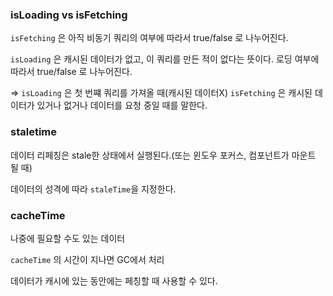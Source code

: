 ### isLoading vs isFetching

`isFetching` 은 아직 비동기 쿼리의 여부에 따라서 true/false 로 나누어진다.

`isLoading` 은 캐시된 데이터가 없고, 이 쿼리를 만든 적이 없다는 뜻이다. 로딩 여부에 따라서 true/false 로 나누어진다.

=> `isLoading` 은 첫 번쨰 쿼리를 가져올 때(캐시된 데이터X) `isFetching` 은 캐시된 데이터가 있거나 없거나 데이터를 요청 중일 때를 말한다.

### staletime

데이터 리페칭은 stale한 상태에서 실행된다.(또는 윈도우 포커스, 컴포넌트가 마운트 될 때)

데이터의 성격에 따라 `staleTime`을 지정한다.

### cacheTime

나중에 필요할 수도 있는 데이터

`cacheTime` 의 시간이 지나면 GC에서 처리

데이터가 캐시에 있는 동안에는 페칭할 때 사용할 수 있다.
